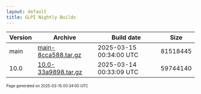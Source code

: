 ```yaml
---
layout: default
title: GLPI Nightly Builds
---
```


Version|Archive|Build date|Size
---|---|---|---
main|[main-8cca588.tar.gz](main-8cca588.tar.gz)|2025-03-15 00:34:00 UTC|81518445
10.0|[10.0-33a9898.tar.gz](10.0-33a9898.tar.gz)|2025-03-14 00:33:09 UTC|59744140

<font size="1">Page generated on 2025-03-15 00:34:00 UTC</font>
